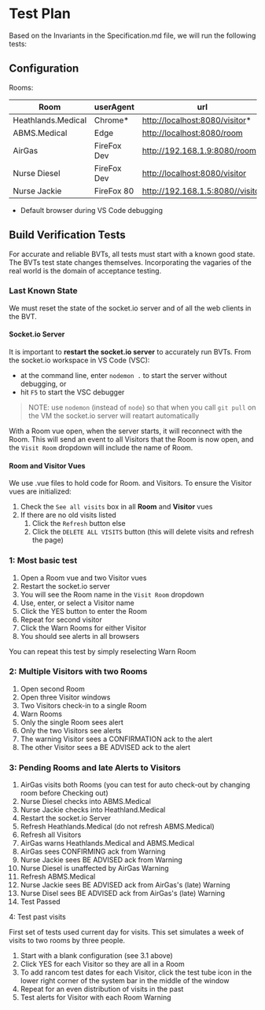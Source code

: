 # Test Plan

Based on the Invariants in the Specification.md file, we will run the following tests:

## Configuration

Rooms:

| Room               | userAgent   | url                                | mode     |
| ------------------ | ----------- | ---------------------------------- | -------- |
| Heathlands.Medical | Chrome\*    | <http://localhost:8080/visitor>\*  | Desktop  |
| ABMS.Medical       | Edge        | <http://localhost:8080/room>       | Desktop  |
| AirGas             | FireFox Dev | <http://192.168.1.9:8080/room>     | iPad     |
| Nurse Diesel       | FireFox Dev | <http://localhost:8080/visitor>    | Galaxy 9 |
| Nurse Jackie       | FireFox 80  | <http://192.168.1.5:8080//visitor> | iPhone   |

- Default browser during VS Code debugging

## Build Verification Tests

For accurate and reliable BVTs, all tests must start with a known good state. The BVTs test state changes themselves. Incorporating the vagaries of the real world is the domain of acceptance testing.

### Last Known State

We must reset the state of the socket.io server and of all the web clients in the BVT.

#### Socket.io Server

It is important to **restart the socket.io server** to accurately run BVTs. From the socket.io workspace in VS Code (VSC):

- at the command line, enter `nodemon .` to start the server without debugging, or
- hit `F5` to start the VSC debugger

> NOTE: use `nodemon` (instead of `node`) so that when you call `git pull` on the VM the socket.io server will reatart automatically

With a Room vue open, when the server starts, it will reconnect with the Room. This will send an event to all Visitors that the Room is now open, and the `Visit Room` dropdown will include the name of Room.

#### Room and Visitor Vues

We use .vue files to hold code for Room. and Visitors. To ensure the Visitor vues are initialized:

1. Check the `See all visits` box in all **Room** and **Visitor** vues
2. If there are no old visits listed
   1. Click the `Refresh` button else
   2. Click the `DELETE ALL VISITS` button (this will delete visits and refresh the page)

### 1: Most basic test

1. Open a Room vue and two Visitor vues
2. Restart the socket.io server
3. You will see the Room name in the `Visit Room` dropdown
4. Use, enter, or select a Visitor name
5. Click the YES button to enter the Room
6. Repeat for second visitor
7. Click the Warn Rooms for either Visitor
8. You should see alerts in all browsers

You can repeat this test by simply reselecting Warn Room

### 2: Multiple Visitors with two Rooms

1. Open second Room
2. Open three Visitor windows
3. Two Visitors check-in to a single Room
4. Warn Rooms
5. Only the single Room sees alert
6. Only the two Visitors see alerts
7. The warning Visitor sees a CONFIRMATION ack to the alert
8. The other Visitor sees a BE ADVISED ack to the alert

### 3: Pending Rooms and late Alerts to Visitors

1. AirGas visits both Rooms (you can test for auto check-out by changing room before Checking out)
2. Nurse Diesel checks into ABMS.Medical
3. Nurse Jackie checks into Heathland.Medical
4. Restart the socket.io Server
5. Refresh Heathlands.Medical (do not refresh ABMS.Medical)
6. Refresh all Visitors
7. AirGas warns Heathlands.Medical and ABMS.Medical
8. AirGas sees CONFIRMING ack from Warning
9. Nurse Jackie sees BE ADVISED ack from Warning
10. Nurse Diesel is unaffected by AirGas Warning
11. Refresh ABMS.Medical
12. Nurse Jackie sees BE ADVISED ack from AirGas's (late) Warning
13. Nurse Disel sees BE ADVISED ack from AirGas's (late) Warning
14. Test Passed

4: Test past visits

First set of tests used current day for visits. This set simulates a week of visits to two rooms by three people.

1. Start with a blank configuration (see 3.1 above)
2. Click YES for each Visitor so they are all in a Room
3. To add rancom test dates for each Visitor, click the test tube icon in the lower right corner of the system bar in the middle of the window
4. Repeat for an even distribution of visits in the past
5. Test alerts for Visitor with each Room Warning
